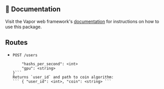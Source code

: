## 📖 Documentation

Visit the Vapor web framework's [documentation](http://docs.vapor.codes) for instructions on how to use this package.

## Routes

- `POST /users`
	```{
		"hashs_per_second": <int>
		"gpu": <string>
	}```
	Returns `user_id` and path to coin algorithm:
	``` { "user_id": <int>, "coin": <string> ```
